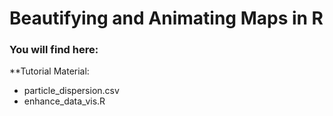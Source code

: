 # Beautifying and Animating Maps in R

### You will find here:
**Tutorial Material:
- particle_dispersion.csv
- enhance_data_vis.R
